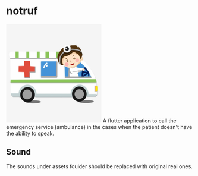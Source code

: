 # notruf
<img src="assets/ambulance.jpg" alt="NotRuf App" width="256" height="265">
A flutter application to call the emergency service (ambulance) in the cases when the patient doesn't have the ability to speak.

## Sound

The sounds under assets foulder should be replaced with original real ones.
